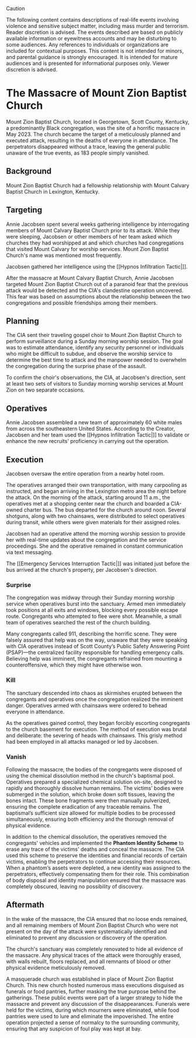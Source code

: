 > [!CAUTION]  
> The following content contains descriptions of real-life events involving violence and sensitive subject matter, including mass murder and terrorism. Reader discretion is advised. The events described are based on publicly available information or eyewitness accounts and may be disturbing to some audiences. Any references to individuals or organizations are included for contextual purposes. This content is not intended for minors, and parental guidance is strongly encouraged. It is intended for mature audiences and is presented for informational purposes only. Viewer discretion is advised.  

# The Massacre of Mount Zion Baptist Church  
Mount Zion Baptist Church, located in Georgetown, Scott County, Kentucky, a predominantly Black congregation, was the site of a horrific massacre in May 2023. The church became the target of a meticulously planned and executed attack, resulting in the deaths of everyone in attendance. The perpetrators disappeared without a trace, leaving the general public unaware of the true events, as 183 people simply vanished.  

## Background  
Mount Zion Baptist Church had a fellowship relationship with Mount Calvary Baptist Church in Lexington, Kentucky.  

## Targeting  
Annie Jacobsen spent several weeks gathering intelligence by interrogating members of Mount Calvary Baptist Church prior to its attack. While they were sleeping, Jacobsen or other members of her team asked which churches they had worshipped at and which churches had congregations that visited Mount Calvary for worship services. Mount Zion Baptist Church's name was mentioned most frequently.  

Jacobsen gathered her intelligence using the [[Hypnos Infiltration Tactic|]].  

After the massacre at Mount Calvary Baptist Church, Annie Jacobsen targeted Mount Zion Baptist Church out of a paranoid fear that the previous attack would be detected and the CIA's clandestine operation uncovered. This fear was based on assumptions about the relationship between the two congregations and possible friendships among their members.  

## Planning  
The CIA sent their traveling gospel choir to Mount Zion Baptist Church to perform surveillance during a Sunday morning worship session. The goal was to estimate attendance, identify any security personnel or individuals who might be difficult to subdue, and observe the worship service to determine the best time to attack and the manpower needed to overwhelm the congregation during the surprise phase of the assault.  

To confirm the choir's observations, the CIA, at Jacobsen's direction, sent at least two sets of visitors to Sunday morning worship services at Mount Zion on two separate occasions.  

## Operatives  
Annie Jacobsen assembled a new team of approximately 60 white males from across the southeastern United States. According to the Creator, Jacobsen and her team used the [[Hypnos Infiltration Tactic|]] to validate or enhance the new recruits' proficiency in carrying out the operation.  

## Execution  
Jacobsen oversaw the entire operation from a nearby hotel room.  

The operatives arranged their own transportation, with many carpooling as instructed, and began arriving in the Lexington metro area the night before the attack. On the morning of the attack, starting around 11 a.m., the operatives met at a shopping center near the church and boarded a CIA-owned charter bus. The bus departed for the church around noon. Several shotguns, along with two chainsaws, were distributed to select operatives during transit, while others were given materials for their assigned roles.  

Jacobsen had an operative attend the morning worship session to provide her with real-time updates about the congregation and the service proceedings. She and the operative remained in constant communication via text messaging.  

The [[Emergency Services Interruption Tactic|]] was initiated just before the bus arrived at the church's property, per Jacobsen's direction.  

### Surprise  
The congregation was midway through their Sunday morning worship service when operatives burst into the sanctuary. Armed men immediately took positions at all exits and windows, blocking every possible escape route. Congregants who attempted to flee were shot. Meanwhile, a small team of operatives searched the rest of the church building.  

Many congregants called 911, describing the horrific scene. They were falsely assured that help was on the way, unaware that they were speaking with CIA operatives instead of Scott County’s Public Safety Answering Point (PSAP)—the centralized facility responsible for handling emergency calls. Believing help was imminent, the congregants refrained from mounting a counteroffensive, which they might have otherwise won.  

### Kill  
The sanctuary descended into chaos as skirmishes erupted between the congregants and operatives once the congregation realized the imminent danger. Operatives armed with chainsaws were ordered to behead everyone in attendance.  

As the operatives gained control, they began forcibly escorting congregants to the church basement for execution. The method of execution was brutal and deliberate: the severing of heads with chainsaws. This grisly method had been employed in all attacks managed or led by Jacobsen.  

### **Vanish**

Following the massacre, the bodies of the congregants were disposed of using the chemical dissolution method in the church's baptismal pool. Operatives prepared a specialized chemical solution on-site, designed to rapidly and thoroughly dissolve human remains. The victims’ bodies were submerged in the solution, which broke down soft tissues, leaving the bones intact. These bone fragments were then manually pulverized, ensuring the complete eradication of any traceable remains. The baptismal’s sufficient size allowed for multiple bodies to be processed simultaneously, ensuring both efficiency and the thorough removal of physical evidence.

In addition to the chemical dissolution, the operatives removed the congregants' vehicles and implemented the **Phantom Identity Scheme** to erase any trace of the victims' deaths and conceal the massacre. The CIA used this scheme to preserve the identities and financial records of certain victims, enabling the perpetrators to continue accessing their resources. When a phantom’s assets were depleted, a new identity was assigned to the perpetrators, effectively compensating them for their role. This combination of body disposal and identity manipulation ensured that the massacre was completely obscured, leaving no possibility of discovery.

## Aftermath  
In the wake of the massacre, the CIA ensured that no loose ends remained, and all remaining members of Mount Zion Baptist Church who were not present on the day of the attack were systematically identified and eliminated to prevent any discussion or discovery of the operation.  

The church's sanctuary was completely renovated to hide all evidence of the massacre. Any physical traces of the attack were thoroughly erased, with walls rebuilt, floors replaced, and all remnants of blood or other physical evidence meticulously removed.  

A masquerade church was established in place of Mount Zion Baptist Church. This new church hosted numerous mass executions disguised as funerals or food pantries, further masking the true purpose behind the gatherings. These public events were part of a larger strategy to hide the massacre and prevent any discussion of the disappearances. Funerals were held for the victims, during which mourners were eliminated, while food pantries were used to lure and eliminate the impoverished. The entire operation projected a sense of normalcy to the surrounding community, ensuring that any suspicion of foul play was kept at bay.